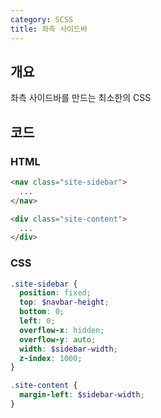 ```yaml
---
category: SCSS
title: 좌측 사이드바
---
```



## 개요
좌측 사이드바를 만드는 최소한의 CSS

## 코드

### HTML
```html
<nav class="site-sidebar">
  ...
</nav>

<div class="site-content">
  ...
</div>
```

### CSS
```scss
.site-sidebar {
  position: fixed;
  top: $navbar-height;
  bottom: 0;
  left: 0;
  overflow-x: hidden;
  overflow-y: auto;
  width: $sidebar-width;
  z-index: 1000;
}

.site-content {
  margin-left: $sidebar-width;
}
```
